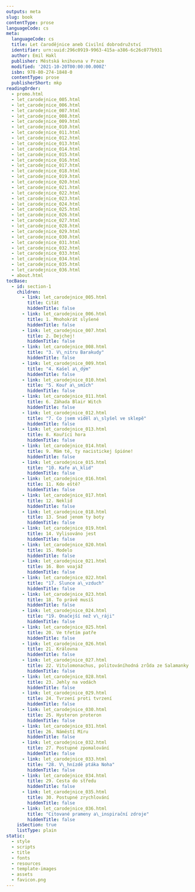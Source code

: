 ```yaml
---
outputs: meta
slug: book
contentType: prose
languageCode: cs
meta:
  languageCode: cs
  title: Let čarodějnice aneb Civilní dobrodružství
  identifier: urn:uuid:296c0919-9963-415a-a386-6c26c077b931
  author: Emil Hakl
  publisher: Městská knihovna v Praze
  modified: '2021-10-20T00:00:00.000Z'
  isbn: 978-80-274-1848-0
  contentType: prose
  publisherShort: mkp
readingOrder:
  - promo.html
  - let_carodejnice_005.html
  - let_carodejnice_006.html
  - let_carodejnice_007.html
  - let_carodejnice_008.html
  - let_carodejnice_009.html
  - let_carodejnice_010.html
  - let_carodejnice_011.html
  - let_carodejnice_012.html
  - let_carodejnice_013.html
  - let_carodejnice_014.html
  - let_carodejnice_015.html
  - let_carodejnice_016.html
  - let_carodejnice_017.html
  - let_carodejnice_018.html
  - let_carodejnice_019.html
  - let_carodejnice_020.html
  - let_carodejnice_021.html
  - let_carodejnice_022.html
  - let_carodejnice_023.html
  - let_carodejnice_024.html
  - let_carodejnice_025.html
  - let_carodejnice_026.html
  - let_carodejnice_027.html
  - let_carodejnice_028.html
  - let_carodejnice_029.html
  - let_carodejnice_030.html
  - let_carodejnice_031.html
  - let_carodejnice_032.html
  - let_carodejnice_033.html
  - let_carodejnice_034.html
  - let_carodejnice_035.html
  - let_carodejnice_036.html
  - about.html
tocBase:
  - id: section-1
    children:
      - link: let_carodejnice_005.html
        title: Citát
        hiddenTitle: false
      - link: let_carodejnice_006.html
        title: 1. Mnohokrát slyšené
        hiddenTitle: false
      - link: let_carodejnice_007.html
        title: 2. Dejchej!
        hiddenTitle: false
      - link: let_carodejnice_008.html
        title: "3. V\_nitru Barakudy"
        hiddenTitle: false
      - link: let_carodejnice_009.html
        title: "4. Kašel a\_dým"
        hiddenTitle: false
      - link: let_carodejnice_010.html
        title: "5. Kouř a\_smích"
        hiddenTitle: false
      - link: let_carodejnice_011.html
        title: 6. Záhada Blair Witch
        hiddenTitle: false
      - link: let_carodejnice_012.html
        title: "7. Co jsem viděl a\_slyšel ve sklepě"
        hiddenTitle: false
      - link: let_carodejnice_013.html
        title: 8. Kouřící hora
        hiddenTitle: false
      - link: let_carodejnice_014.html
        title: 9. Mám tě, ty nacistickej špióne!
        hiddenTitle: false
      - link: let_carodejnice_015.html
        title: "10. Kafe a\_klid"
        hiddenTitle: false
      - link: let_carodejnice_016.html
        title: 11. Kdo eště?
        hiddenTitle: false
      - link: let_carodejnice_017.html
        title: 12. Neklid
        hiddenTitle: false
      - link: let_carodejnice_018.html
        title: 13. Snad jenom ty boty
        hiddenTitle: false
      - link: let_carodejnice_019.html
        title: 14. Vylisováno jest
        hiddenTitle: false
      - link: let_carodejnice_020.html
        title: 15. Modelo
        hiddenTitle: false
      - link: let_carodejnice_021.html
        title: 16. Bon voajáž
        hiddenTitle: false
      - link: let_carodejnice_022.html
        title: "17. Slunce a\_vzduch"
        hiddenTitle: false
      - link: let_carodejnice_023.html
        title: 18. To právě musíš
        hiddenTitle: false
      - link: let_carodejnice_024.html
        title: "19. Onačejší než v\_ráji"
        hiddenTitle: false
      - link: let_carodejnice_025.html
        title: 20. Ve třetím patře
        hiddenTitle: false
      - link: let_carodejnice_026.html
        title: 21. Královna
        hiddenTitle: false
      - link: let_carodejnice_027.html
        title: 22. Vitulomonachus, politováníhodná zrůda ze Salamanky
        hiddenTitle: false
      - link: let_carodejnice_028.html
        title: 23. Jehly na vodách
        hiddenTitle: false
      - link: let_carodejnice_029.html
        title: 24. Tvrzení proti tvrzení
        hiddenTitle: false
      - link: let_carodejnice_030.html
        title: 25. Hysteron proteron
        hiddenTitle: false
      - link: let_carodejnice_031.html
        title: 26. Náměstí Míru
        hiddenTitle: false
      - link: let_carodejnice_032.html
        title: 27. Postupné zpomalování
        hiddenTitle: false
      - link: let_carodejnice_033.html
        title: "28. V\_hnízdě ptáka Noha"
        hiddenTitle: false
      - link: let_carodejnice_034.html
        title: 29. Cesta do středu
        hiddenTitle: false
      - link: let_carodejnice_035.html
        title: 30. Postupné zrychlování
        hiddenTitle: false
      - link: let_carodejnice_036.html
        title: "Citované prameny a\_inspirační zdroje"
        hiddenTitle: false
    isSection: true
    listType: plain
static:
  - style
  - scripts
  - title
  - fonts
  - resources
  - template-images
  - assets
  - favicon.png
---
```

